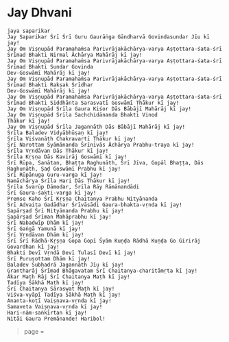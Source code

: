 # Jay Dhvani

    jaya saparikar
    Jay Saparikar Śrī Śrī Guru Gaurāṅga Gāndharvā Govindasundar Jīu kī jay!
    Jay Om Viṣṇupād Paramahaṁsa Parivrājakāchārya-varya Aṣṭottara-śata-śrī Śrīmad Bhakti Nirmal Āchārya Mahārāj kī jay!
    Jay Om Viṣṇupād Paramahaṁsa Parivrājakāchārya-varya Aṣṭottara-śata-śrī Śrīmad Bhakti Sundar Govinda
    Dev-Goswāmī Mahārāj kī jay!
    Jay Om Viṣṇupād Paramahaṁsa Parivrājakāchārya-varya Aṣṭottara-śata-śrī Śrīmad Bhakti Rakṣak Śrīdhar
    Dev-Goswāmī Mahārāj kī jay!
    Jay Om Viṣṇupād Paramahaṁsa Parivrājakāchārya-varya Aṣṭottara-śata-śrī Śrīmad Bhakti Siddhānta Sarasvatī Goswāmī Ṭhākur kī jay!
    Jay Om Viṣṇupād Śrīla Gaura Kiśor Dās Bābājī Mahārāj kī jay!
    Jay Om Viṣṇupād Śrīla Sachchidānanda Bhakti Vinod
    Ṭhākur kī jay!
    Jay Om Viṣṇupād Śrīla Jagannāth Dās Bābājī Mahārāj kī jay!
    Śrīla Baladev Vidyābhūṣaṇ kī jay!
    Śrīla Viśvanāth Chakravartī Ṭhākur kī jay!
    Śrī Narottam Śyāmānanda Śrīnivās Āchārya Prabhu-traya kī jay!
    Śrīla Vṛndāvan Dās Ṭhākur kī jay!
    Śrīla Kṛṣṇa Dās Kavirāj Goswāmī kī jay!
    Śrī Rūpa, Sanātan, Bhaṭṭa Raghunāth, Śrī Jīva, Gopāl Bhaṭṭa, Dās Raghunāth, Ṣaḍ Goswāmī Prabhu kī jay!
    Śrī Rūpānuga Guru-varga kī jay!
    Namāchārya Śrīla Hari Dās Ṭhākur kī jay!
    Śrīla Svarūp Dāmodar, Śrīla Rāy Rāmānandādi
    Śrī Gaura-śakti-varga kī jay!
    Premse Kaho Śrī Kṛṣṇa Chaitanya Prabhu Nityānanda
    Śrī Advaita Gadādhar Śrīvāsādi Gaura-bhakta-vṛnda kī jay!
    Sapārṣad Śrī Nityānanda Prabhu kī jay!
    Sapārṣad Śrīman Mahāprabhu kī jay!
    Śrī Nabadwīp Dhām kī jay!
    Śrī Gaṅgā Yamunā kī jay!
    Śrī Vṛndāvan Dhām kī jay!
    Śrī Śrī Rādhā-Kṛṣṇa Gopa Gopī Śyām Kuṇḍa Rādhā Kuṇḍa Go Girirāj Govardhan kī jay!
    Bhakti Devī Vṛndā Devī Tulasī Devī kī jay!
    Śrī Puruṣottam Dhām kī jay!
    Baladev Subhadrā Jagannāth Jīu kī jay!
    Grantharāj Śrīmad Bhāgavatam Śrī Chaitanya-charitāmṛta kī jay!
    Ākar Maṭh Rāj Śrī Chaitanya Maṭh kī jay!
    Tadīya Śākhā Maṭh kī jay!
    Śrī Chaitanya Sāraswat Maṭh kī jay!
    Viśva-vyāpī Tadīya Śākhā Maṭh kī jay!
    Ananta-koṭī Vaiṣṇava-vṛnda kī jay!
    Samaveta Vaiṣṇava-vṛnda kī jay!
    Hari-nām-saṅkīrtan kī jay!
    Nitāi Gaura Premānande! Haribol!



> page = 
